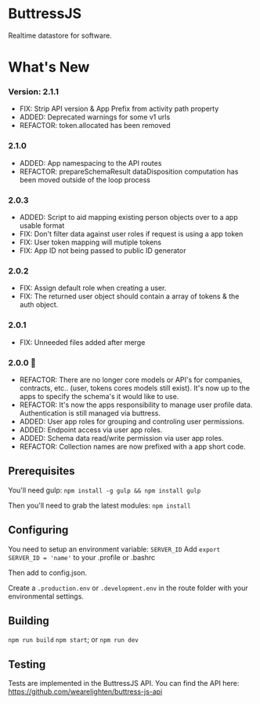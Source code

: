 # ButtressJS
Realtime datastore for software.

# What's New
### Version: 2.1.1
- FIX: Strip API version & App Prefix from activity path property
- ADDED: Deprecated warnings for some v1 urls
- REFACTOR: token.allocated has been removed
### 2.1.0
- ADDED: App namespacing to the API routes
- REFACTOR: prepareSchemaResult dataDisposition computation has been moved outside of the loop process
### 2.0.3
- ADDED: Script to aid mapping existing person objects over to a app usable format
- FIX: Don't filter data against user roles if request is using a app token
- FIX: User token mapping will mutiple tokens
- FIX: App ID not being passed to public ID generator
### 2.0.2
- FIX: Assign default role when creating a user.
- FIX: The returned user object should contain a array of tokens & the auth object.
### 2.0.1
- FIX: Unneeded files added after merge
### 2.0.0 :tada:
- REFACTOR: There are no longer core models or API's for companies, contracts, etc.. (user, tokens cores models still exist). It's now up to the apps to specify the schema's it would like to use. 
- REFACTOR: It's now the apps responsibility to manage user profile data. Authentication is still managed via buttress.
- ADDED: User app roles for grouping and controling user permissions.
- ADDED: Endpoint access via user app roles.
- ADDED: Schema data read/write permission via user app roles.
- REFACTOR: Collection names are now prefixed with a app short code.

## Prerequisites ##
You'll need gulp:
`npm install -g gulp && npm install gulp`

Then you'll need to grab the latest modules:
`npm install`
## Configuring ##
You need to setup an environment variable: `SERVER_ID`
Add `export SERVER_ID = 'name'` to your .profile or .bashrc

Then add to config.json.

Create a `.production.env` or `.development.env` in the route folder with your environmental settings.

## Building ##
`npm run build`
`npm start`; or
`npm run dev`
## Testing ##
Tests are implemented in the ButtressJS API.
You can find the API here: https://github.com/wearelighten/buttress-js-api

